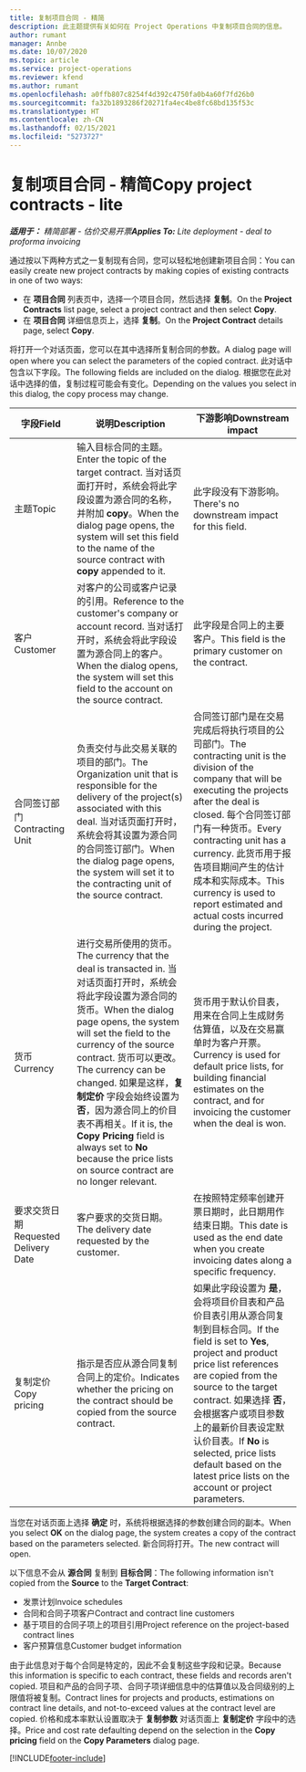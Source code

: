 ```yaml
---
title: 复制项目合同 - 精简
description: 此主题提供有关如何在 Project Operations 中复制项目合同的信息。
author: rumant
manager: Annbe
ms.date: 10/07/2020
ms.topic: article
ms.service: project-operations
ms.reviewer: kfend
ms.author: rumant
ms.openlocfilehash: a0ffb807c8254f4d392c4750fa0b4a60f7fd26b0
ms.sourcegitcommit: fa32b1893286f20271fa4ec4be8fc68bd135f53c
ms.translationtype: HT
ms.contentlocale: zh-CN
ms.lasthandoff: 02/15/2021
ms.locfileid: "5273727"
---
```

# <a name="copy-project-contracts---lite"></a><span data-ttu-id="0cbd4-103">复制项目合同 - 精简</span><span class="sxs-lookup"><span data-stu-id="0cbd4-103">Copy project contracts - lite</span></span>

<span data-ttu-id="0cbd4-104">_**适用于：** 精简部署 - 估价交易开票_</span><span class="sxs-lookup"><span data-stu-id="0cbd4-104">_**Applies To:** Lite deployment - deal to proforma invoicing_</span></span>

<span data-ttu-id="0cbd4-105">通过按以下两种方式之一复制现有合同，您可以轻松地创建新项目合同：</span><span class="sxs-lookup"><span data-stu-id="0cbd4-105">You can easily create new project contracts by making copies of existing contracts in one of two ways:</span></span> 

  - <span data-ttu-id="0cbd4-106">在 **项目合同** 列表页中，选择一个项目合同，然后选择 **复制**。</span><span class="sxs-lookup"><span data-stu-id="0cbd4-106">On the **Project Contracts** list page, select a project contract and then select **Copy**.</span></span>
  - <span data-ttu-id="0cbd4-107">在 **项目合同** 详细信息页上，选择 **复制**。</span><span class="sxs-lookup"><span data-stu-id="0cbd4-107">On the **Project Contract** details page, select **Copy**.</span></span>

<span data-ttu-id="0cbd4-108">将打开一个对话页面，您可以在其中选择所复制合同的参数。</span><span class="sxs-lookup"><span data-stu-id="0cbd4-108">A dialog page will open where you can select the parameters of the copied contract.</span></span> <span data-ttu-id="0cbd4-109">此对话中包含以下字段。</span><span class="sxs-lookup"><span data-stu-id="0cbd4-109">The following fields are included on the dialog.</span></span> <span data-ttu-id="0cbd4-110">根据您在此对话中选择的值，复制过程可能会有变化。</span><span class="sxs-lookup"><span data-stu-id="0cbd4-110">Depending on the values you select in this dialog, the copy process may change.</span></span>

| <span data-ttu-id="0cbd4-111">**字段**</span><span class="sxs-lookup"><span data-stu-id="0cbd4-111">**Field**</span></span> | <span data-ttu-id="0cbd4-112">**说明**</span><span class="sxs-lookup"><span data-stu-id="0cbd4-112">**Description**</span></span> | <span data-ttu-id="0cbd4-113">**下游影响**</span><span class="sxs-lookup"><span data-stu-id="0cbd4-113">**Downstream impact**</span></span> |
| --- | --- | --- |
| <span data-ttu-id="0cbd4-114">主题</span><span class="sxs-lookup"><span data-stu-id="0cbd4-114">Topic</span></span> | <span data-ttu-id="0cbd4-115">输入目标合同的主题。</span><span class="sxs-lookup"><span data-stu-id="0cbd4-115">Enter the topic of the target contract.</span></span> <span data-ttu-id="0cbd4-116">当对话页面打开时，系统会将此字段设置为源合同的名称，并附加 **copy**。</span><span class="sxs-lookup"><span data-stu-id="0cbd4-116">When the dialog page opens, the system will set this field to the name of the source contract with **copy** appended to it.</span></span> | <span data-ttu-id="0cbd4-117">此字段没有下游影响。</span><span class="sxs-lookup"><span data-stu-id="0cbd4-117">There's no downstream impact for this field.</span></span> |
| <span data-ttu-id="0cbd4-118">客户</span><span class="sxs-lookup"><span data-stu-id="0cbd4-118">Customer</span></span> | <span data-ttu-id="0cbd4-119">对客户的公司或客户记录的引用。</span><span class="sxs-lookup"><span data-stu-id="0cbd4-119">Reference to the customer's company or account record.</span></span> <span data-ttu-id="0cbd4-120">当对话打开时，系统会将此字段设置为源合同上的客户。</span><span class="sxs-lookup"><span data-stu-id="0cbd4-120">When the dialog opens, the system will set this field to the account on the source contract.</span></span> | <span data-ttu-id="0cbd4-121">此字段是合同上的主要客户。</span><span class="sxs-lookup"><span data-stu-id="0cbd4-121">This field is the primary customer on the contract.</span></span> |
| <span data-ttu-id="0cbd4-122">合同签订部门</span><span class="sxs-lookup"><span data-stu-id="0cbd4-122">Contracting Unit</span></span> | <span data-ttu-id="0cbd4-123">负责交付与此交易关联的项目的部门。</span><span class="sxs-lookup"><span data-stu-id="0cbd4-123">The Organization unit that is responsible for the delivery of the project(s) associated with this deal.</span></span> <span data-ttu-id="0cbd4-124">当对话页面打开时，系统会将其设置为源合同的合同签订部门。</span><span class="sxs-lookup"><span data-stu-id="0cbd4-124">When the dialog page opens, the system will set it to the contracting unit of the source contract.</span></span> | <span data-ttu-id="0cbd4-125">合同签订部门是在交易完成后将执行项目的公司部门。</span><span class="sxs-lookup"><span data-stu-id="0cbd4-125">The contracting unit is the division of the company that will be executing the projects after the deal is closed.</span></span> <span data-ttu-id="0cbd4-126">每个合同签订部门有一种货币。</span><span class="sxs-lookup"><span data-stu-id="0cbd4-126">Every contracting unit has a currency.</span></span> <span data-ttu-id="0cbd4-127">此货币用于报告项目期间产生的估计成本和实际成本。</span><span class="sxs-lookup"><span data-stu-id="0cbd4-127">This currency is used to report estimated and actual costs incurred during the project.</span></span> |
| <span data-ttu-id="0cbd4-128">货币</span><span class="sxs-lookup"><span data-stu-id="0cbd4-128">Currency</span></span> | <span data-ttu-id="0cbd4-129">进行交易所使用的货币。</span><span class="sxs-lookup"><span data-stu-id="0cbd4-129">The currency that the deal is transacted in.</span></span> <span data-ttu-id="0cbd4-130">当对话页面打开时，系统会将此字段设置为源合同的货币。</span><span class="sxs-lookup"><span data-stu-id="0cbd4-130">When the dialog page opens, the system will set the field to the currency of the source contract.</span></span> <span data-ttu-id="0cbd4-131">货币可以更改。</span><span class="sxs-lookup"><span data-stu-id="0cbd4-131">The currency can be changed.</span></span> <span data-ttu-id="0cbd4-132">如果是这样，**复制定价** 字段会始终设置为 **否**，因为源合同上的价目表不再相关。</span><span class="sxs-lookup"><span data-stu-id="0cbd4-132">If it is, the **Copy Pricing** field is always set to **No** because the price lists on source contract are no longer relevant.</span></span> | <span data-ttu-id="0cbd4-133">货币用于默认价目表，用来在合同上生成财务估算值，以及在交易赢单时为客户开票。</span><span class="sxs-lookup"><span data-stu-id="0cbd4-133">Currency is used for default price lists, for building financial estimates on the contract, and for invoicing the customer when the deal is won.</span></span> |
| <span data-ttu-id="0cbd4-134">要求交货日期</span><span class="sxs-lookup"><span data-stu-id="0cbd4-134">Requested Delivery Date</span></span> | <span data-ttu-id="0cbd4-135">客户要求的交货日期。</span><span class="sxs-lookup"><span data-stu-id="0cbd4-135">The delivery date requested by the customer.</span></span> | <span data-ttu-id="0cbd4-136">在按照特定频率创建开票日期时，此日期用作结束日期。</span><span class="sxs-lookup"><span data-stu-id="0cbd4-136">This date is used as the end date when you create invoicing dates along a specific frequency.</span></span> |
| <span data-ttu-id="0cbd4-137">复制定价</span><span class="sxs-lookup"><span data-stu-id="0cbd4-137">Copy pricing</span></span> | <span data-ttu-id="0cbd4-138">指示是否应从源合同复制合同上的定价。</span><span class="sxs-lookup"><span data-stu-id="0cbd4-138">Indicates whether the pricing on the contract should be copied from the source contract.</span></span> | <span data-ttu-id="0cbd4-139">如果此字段设置为 **是**，会将项目价目表和产品价目表引用从源合同复制到目标合同。</span><span class="sxs-lookup"><span data-stu-id="0cbd4-139">If the field is set to **Yes**, project and product price list references are copied from the source to the target contract.</span></span> <span data-ttu-id="0cbd4-140">如果选择 **否**，会根据客户或项目参数上的最新价目表设定默认价目表。</span><span class="sxs-lookup"><span data-stu-id="0cbd4-140">If **No** is selected, price lists default based on the latest price lists on the account or project parameters.</span></span> |

<span data-ttu-id="0cbd4-141">当您在对话页面上选择 **确定** 时，系统将根据选择的参数创建合同的副本。</span><span class="sxs-lookup"><span data-stu-id="0cbd4-141">When you select **OK** on the dialog page, the system creates a copy of the contract based on the parameters selected.</span></span> <span data-ttu-id="0cbd4-142">新合同将打开。</span><span class="sxs-lookup"><span data-stu-id="0cbd4-142">The new contract will open.</span></span>

<span data-ttu-id="0cbd4-143">以下信息不会从 **源合同** 复制到 **目标合同**：</span><span class="sxs-lookup"><span data-stu-id="0cbd4-143">The following information isn't copied from the **Source** to the **Target Contract**:</span></span>

  - <span data-ttu-id="0cbd4-144">发票计划</span><span class="sxs-lookup"><span data-stu-id="0cbd4-144">Invoice schedules</span></span>
  - <span data-ttu-id="0cbd4-145">合同和合同子项客户</span><span class="sxs-lookup"><span data-stu-id="0cbd4-145">Contract and contract line customers</span></span>
  - <span data-ttu-id="0cbd4-146">基于项目的合同子项上的项目引用</span><span class="sxs-lookup"><span data-stu-id="0cbd4-146">Project reference on the project-based contract lines</span></span>
  - <span data-ttu-id="0cbd4-147">客户预算信息</span><span class="sxs-lookup"><span data-stu-id="0cbd4-147">Customer budget information</span></span>

<span data-ttu-id="0cbd4-148">由于此信息对于每个合同是特定的，因此不会复制这些字段和记录。</span><span class="sxs-lookup"><span data-stu-id="0cbd4-148">Because this information is specific to each contract, these fields and records aren't copied.</span></span> <span data-ttu-id="0cbd4-149">项目和产品的合同子项、合同子项详细信息中的估算值以及合同级别的上限值将被复制。</span><span class="sxs-lookup"><span data-stu-id="0cbd4-149">Contract lines for projects and products, estimations on contract line details, and not-to-exceed values at the contract level are copied.</span></span> <span data-ttu-id="0cbd4-150">价格和成本率默认设置取决于 **复制参数** 对话页面上 **复制定价** 字段中的选择。</span><span class="sxs-lookup"><span data-stu-id="0cbd4-150">Price and cost rate defaulting depend on the selection in the **Copy pricing** field on the **Copy Parameters** dialog page.</span></span>


[!INCLUDE[footer-include](../../includes/footer-banner.md)]